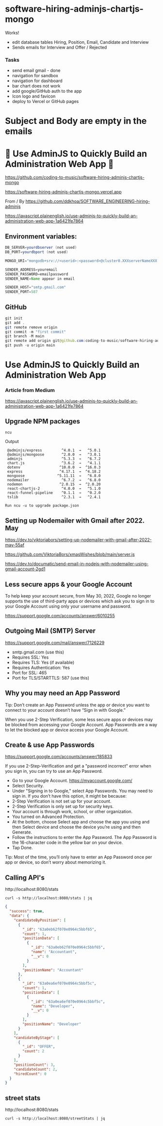 # software-hiring-adminjs-chartjs-mongo

Works!

- edit database tables Hiring, Position, Email, Candidate and Interview
- Sends emails for Interview and Offer / Rejected

### Tasks

- send email gmail - done
- navigation for sandbox
- navigation for dashboard
- bar chart does not work
- add google/GitHub auth to the app
- Icon logo and favicon
- deploy to Vercel or GitHub pages

# Subject and Body are empty in the emails

# 🚀 Use AdminJS to Quickly Build an Administration Web App 🚀

https://github.com/coding-to-music/software-hiring-adminjs-chartjs-mongo

https://software-hiring-adminjs-chartjs-mongo.vercel.app

From / By https://github.com/ddkhoa/SOFTWARE_ENGINEERING-hiring-adminjs

https://javascript.plainenglish.io/use-adminjs-to-quickly-build-an-administration-web-app-1a6421fe7864

## Environment variables:

```java
DB_SERVER=yourdbserver (not used)
DB_PORT=yourdbport (not used)

MONGO_URI="mongodb+srv://<userid>:<password>@cluster0.XXXserverNameXXX.mongodb.net/software-hiring-adminjs-chartjs-mongo?retryWrites=true&w=majority"

SENDER_ADDRESS=youremail
SENDER_PASSWORD=emailpassword
SENDER_NAME=Name appear in email

SENDER_HOST="smtp.gmail.com"
SENDER_PORT=587
```

## GitHub

```java
git init
git add .
git remote remove origin
git commit -m "first commit"
git branch -M main
git remote add origin git@github.com:coding-to-music/software-hiring-adminjs-chartjs-mongo.git
git push -u origin main
```

# Use AdminJS to Quickly Build an Administration Web App

### Article from Medium

https://javascript.plainenglish.io/use-adminjs-to-quickly-build-an-administration-web-app-1a6421fe7864

## Upgrade NPM packages

```
ncu
```

Output

```
 @adminjs/express         ^4.0.1  →   ^5.0.1
 @adminjs/mongoose        ^2.0.0  →   ^3.0.1
 adminjs                  ^5.3.3  →   ^6.7.2
 chart.js                 ^3.6.2  →   ^4.1.1
 dotenv                  ^10.0.0  →  ^16.0.3
 express                 ^4.17.1  →  ^4.18.2
 mongoose               ^5.11.11  →   ^6.8.0
 nodemailer               ^6.7.2  →   ^6.8.0
 nodemon                 ^2.0.15  →  ^2.0.20
 react-chartjs-2          ^4.0.0  →   ^5.1.0
 react-funnel-pipeline    ^0.1.1  →   ^0.2.0
 tslib                    ^2.3.1  →   ^2.4.1

Run ncu -u to upgrade package.json
```

## Setting up Nodemailer with Gmail after 2022. May

https://dev.to/viktoriabors/setting-up-nodemailer-with-gmail-after-2022-may-55af

https://github.com/ViktoriaBors/xmasWishes/blob/main/server.js

https://dev.to/documatic/send-email-in-nodejs-with-nodemailer-using-gmail-account-2gd1

## Less secure apps & your Google Account

To help keep your account secure, from May 30, 2022, ​​Google no longer supports the use of third-party apps or devices which ask you to sign in to your Google Account using only your username and password.

https://support.google.com/accounts/answer/6010255

## Outgoing Mail (SMTP) Server

https://support.google.com/mail/answer/7126229

- smtp.gmail.com (use this)
- Requires SSL: Yes
- Requires TLS: Yes (if available)
- Requires Authentication: Yes
- Port for SSL: 465
- Port for TLS/STARTTLS: 587 (use this)

## Why you may need an App Password

Tip: Don’t create an App Password unless the app or device you want to connect to your account doesn’t have “Sign in with Google.”

When you use 2-Step Verification, some less secure apps or devices may be blocked from accessing your Google Account. App Passwords are a way to let the blocked app or device access your Google Account.

## Create & use App Passwords

https://support.google.com/accounts/answer/185833

If you use 2-Step-Verification and get a "password incorrect" error when you sign in, you can try to use an App Password.

- Go to your Google Account. https://myaccount.google.com/
- Select Security.
- Under "Signing in to Google," select App Passwords. You may need to sign in. If you don’t have this option, it might be because:
- 2-Step Verification is not set up for your account.
- 2-Step Verification is only set up for security keys.
- Your account is through work, school, or other organization.
- You turned on Advanced Protection.
- At the bottom, choose Select app and choose the app you using and then Select device and choose the device you’re using and then Generate.
- Follow the instructions to enter the App Password. The App Password is the 16-character code in the yellow bar on your device.
- Tap Done.

Tip: Most of the time, you’ll only have to enter an App Password once per app or device, so don’t worry about memorizing it.

## Calling API's

http://localhost:8080/stats

```
curl -s http://localhost:8080/stats | jq
```

```json
{
  "success": true,
  "data": {
    "candidateByPosition": [
      {
        "_id": "63a0eb62f070e0964c5bbf65",
        "count": 1,
        "positionData": [
          {
            "_id": "63a0eb62f070e0964c5bbf65",
            "name": "Accountant",
            "__v": 0
          }
        ],
        "positionName": "Accountant"
      },
      {
        "_id": "63a0ea6ef070e0964c5bbf5c",
        "count": 1,
        "positionData": [
          {
            "_id": "63a0ea6ef070e0964c5bbf5c",
            "name": "Developer",
            "__v": 0
          }
        ],
        "positionName": "Developer"
      }
    ],
    "candidateByStage": [
      {
        "_id": "OFFER",
        "count": 2
      }
    ],
    "positionCount": 3,
    "candidateCount": 2,
    "hiredCount": 0
  }
}
```

## street stats

http://localhost:8080/stats

```
curl -s http://localhost:8080/streetStats | jq
```

```json

```
